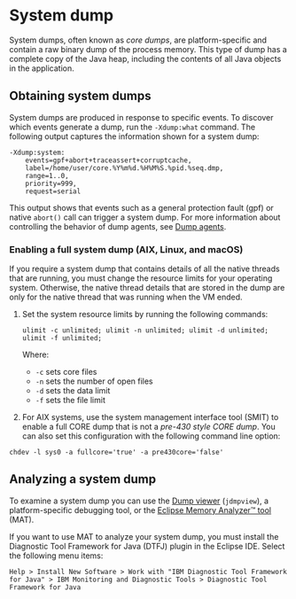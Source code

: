 <!--
* Copyright (c) 2017, 2022 IBM Corp. and others
*
* This program and the accompanying materials are made
* available under the terms of the Eclipse Public License 2.0
* which accompanies this distribution and is available at
* https://www.eclipse.org/legal/epl-2.0/ or the Apache
* License, Version 2.0 which accompanies this distribution and
* is available at https://www.apache.org/licenses/LICENSE-2.0.
*
* This Source Code may also be made available under the
* following Secondary Licenses when the conditions for such
* availability set forth in the Eclipse Public License, v. 2.0
* are satisfied: GNU General Public License, version 2 with
* the GNU Classpath Exception [1] and GNU General Public
* License, version 2 with the OpenJDK Assembly Exception [2].
*
* [1] https://www.gnu.org/software/classpath/license.html
* [2] http://openjdk.java.net/legal/assembly-exception.html
*
* SPDX-License-Identifier: EPL-2.0 OR Apache-2.0 OR GPL-2.0 WITH
* Classpath-exception-2.0 OR LicenseRef-GPL-2.0 WITH Assembly-exception
-->

# System dump

System dumps, often known as *core dumps*, are platform-specific and contain a raw binary dump of the process memory. This type of dump has a complete copy of the Java heap, including the contents of all Java objects in the application.

## Obtaining system dumps

System dumps are produced in response to specific events. To discover which events generate a dump, run the `-Xdump:what` command. The following output captures the information shown for a system dump:

```
-Xdump:system:
    events=gpf+abort+traceassert+corruptcache,
    label=/home/user/core.%Y%m%d.%H%M%S.%pid.%seq.dmp,
    range=1..0,
    priority=999,
    request=serial
```

This output shows that events such as a general protection fault (gpf) or native `abort()` call can trigger a system dump. For more information about controlling the behavior of dump agents, see [Dump agents](xdump.md#dump-agents).

### Enabling a full system dump (AIX, Linux, and macOS)

If you require a system dump that contains details of all the native threads that are running, you must change the resource limits for your operating system. Otherwise, the native thread details that are stored in the dump are only for the native thread that was running when the VM ended.

1. Set the system resource limits by running the following commands:
   ```
   ulimit -c unlimited; ulimit -n unlimited; ulimit -d unlimited; ulimit -f unlimited;
   ```
  
    Where:

   - `-c` sets core files
   - `-n` sets the number of open files
   - `-d` sets the data limit
   - `-f` sets the file limit

2. For AIX systems, use the system management interface tool (SMIT) to enable a full CORE dump that is not a *pre-430 style CORE dump*. You can also set this configuration with the following command line option:

  ```
  chdev -l sys0 -a fullcore='true' -a pre430core='false'
  ```

## Analyzing a system dump

To examine a system dump you can use the [Dump viewer](tool_jdmpview.md) (`jdmpview`), a platform-specific debugging tool, or the [Eclipse Memory Analyzer&trade; tool](https://www.eclipse.org/mat/) (MAT).

If you want to use MAT to analyze your system dump, you must install the  Diagnostic Tool Framework for Java (DTFJ) plugin in the Eclipse IDE. Select the following menu items:

```
Help > Install New Software > Work with "IBM Diagnostic Tool Framework for Java" > IBM Monitoring and Diagnostic Tools > Diagnostic Tool Framework for Java   
```

<!-- ==== END OF TOPIC ==== dump_systemdump.md ==== -->
